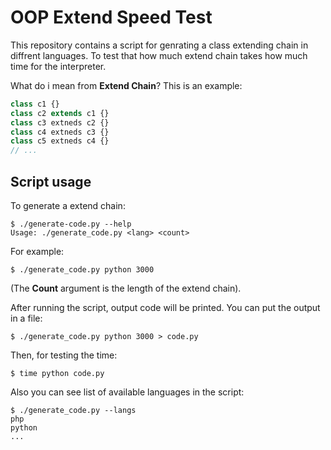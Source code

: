 # OOP Extend Speed Test
This repository contains a script for genrating a class extending chain in diffrent languages.
To test that how much extend chain takes how much time for the interpreter.

What do i mean from **Extend Chain**?
This is an example:

```php
class c1 {}
class c2 extends c1 {}
class c3 extneds c2 {}
class c4 extneds c3 {}
class c5 extneds c4 {}
// ...
```

## Script usage
To generate a extend chain:

```shell
$ ./generate-code.py --help
Usage: ./generate_code.py <lang> <count>
```

For example:

```shell
$ ./generate_code.py python 3000
```

(The **Count** argument is the length of the extend chain).

After running the script, output code will be printed. You can put the output in a file:

```shell
$ ./generate_code.py python 3000 > code.py
```

Then, for testing the time:

```shell
$ time python code.py
```

Also you can see list of available languages in the script:

```shell
$ ./generate_code.py --langs
php
python
...
```


